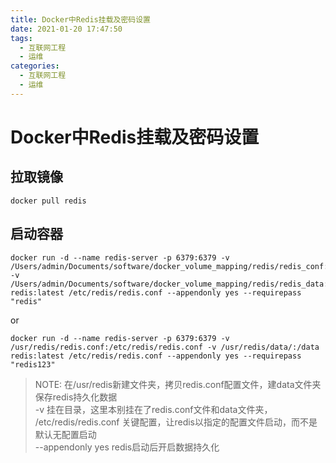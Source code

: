 ```yaml
---
title: Docker中Redis挂载及密码设置
date: 2021-01-20 17:47:50
tags:
  - 互联网工程
  - 运维
categories:
  - 互联网工程
  - 运维
---
```


# Docker中Redis挂载及密码设置

## 拉取镜像
```
docker pull redis
```
## 启动容器
```
docker run -d --name redis-server -p 6379:6379 -v /Users/admin/Documents/software/docker_volume_mapping/redis/redis_conf:/etc/redis/redis.conf -v /Users/admin/Documents/software/docker_volume_mapping/redis/redis_data:/data redis:latest /etc/redis/redis.conf --appendonly yes --requirepass "redis"
```
or
```
docker run -d --name redis-server -p 6379:6379 -v /usr/redis/redis.conf:/etc/redis/redis.conf -v /usr/redis/data/:/data redis:latest /etc/redis/redis.conf --appendonly yes --requirepass "redis123"
```
> NOTE:
> 在/usr/redis新建文件夹，拷贝redis.conf配置文件，建data文件夹保存redis持久化数据      
> -v 挂在目录，这里本别挂在了redis.conf文件和data文件夹，     
> /etc/redis/redis.conf 关键配置，让redis以指定的配置文件启动，而不是默认无配置启动    
> --appendonly yes redis启动后开启数据持久化
